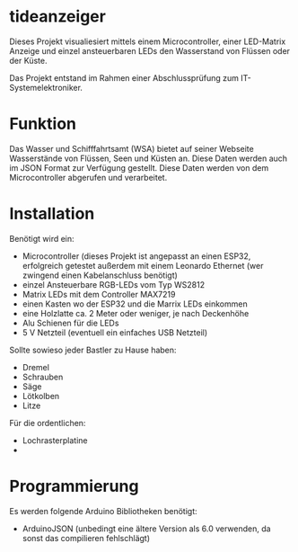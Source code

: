 # tideanzeiger

Dieses Projekt visualiesiert mittels einem Microcontroller, einer LED-Matrix Anzeige und einzel ansteuerbaren LEDs den Wasserstand von Flüssen oder der Küste.

Das Projekt entstand im Rahmen einer Abschlussprüfung zum IT-Systemelektroniker.

# Funktion

Das Wasser und Schifffahrtsamt (WSA) bietet auf seiner Webseite Wasserstände von Flüssen, Seen und Küsten an. Diese Daten werden auch im JSON Format zur Verfügung gestellt.
Diese Daten werden von dem Microcontroller abgerufen und verarbeitet. 


# Installation

Benötigt wird ein:
- Microcontroller (dieses Projekt ist angepasst an einen ESP32, erfolgreich getestet außerdem mit einem Leonardo Ethernet (wer zwingend einen Kabelanschluss benötigt)
- einzel Ansteuerbare RGB-LEDs vom Typ WS2812
- Matrix LEDs mit dem Controller MAX7219
- einen Kasten wo der ESP32 und die Marrix LEDs einkommen
- eine Holzlatte ca. 2 Meter oder weniger, je nach Deckenhöhe
- Alu Schienen für die LEDs
- 5 V Netzteil (eventuell ein einfaches USB Netzteil)

Sollte sowieso jeder Bastler zu Hause haben:
- Dremel 
- Schrauben
- Säge
- Lötkolben
- Litze

Für die ordentlichen:
- Lochrasterplatine
- 

# Programmierung

Es werden folgende Arduino Bibliotheken benötigt:
- ArduinoJSON (unbedingt eine ältere Version als 6.0 verwenden, da sonst das compilieren fehlschlägt)
